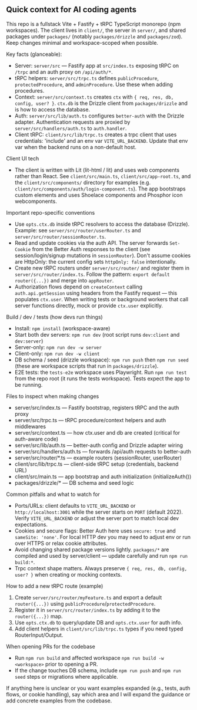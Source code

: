## Quick context for AI coding agents

This repo is a fullstack Vite + Fastify + tRPC TypeScript monorepo (npm workspaces). The client lives in `client/`, the server in `server/`, and shared packages under `packages/` (notably `packages/drizzle` and `packages/zod`). Keep changes minimal and workspace-scoped when possible.

Key facts (glanceable):

- Server: `server/src` — Fastify app at `src/index.ts` exposing tRPC on `/trpc` and an auth proxy on `/api/auth/*`.
- tRPC helpers: `server/src/trpc.ts` defines `publicProcedure`, `protectedProcedure`, and `adminProcedure`. Use these when adding procedures.
- Context: `server/src/context.ts` creates `ctx` with `{ req, res, db, config, user? }`. `ctx.db` is the Drizzle client from `packages/drizzle` and is how to access the database.
- Auth: `server/src/lib/auth.ts` configures `better-auth` with the Drizzle adapter. Authentication requests are proxied by `server/src/handlers/auth.ts` to `auth.handler`.
- Client tRPC: `client/src/lib/trpc.ts` creates a trpc client that uses credentials: 'include' and an env var `VITE_URL_BACKEND`. Update that env var when the backend runs on a non-default host.

Client UI tech

- The client is written with Lit (lit-html / lit) and uses web components rather than React. See `client/src/main.ts`, `client/src/app-root.ts`, and the `client/src/components/` directory for examples (e.g. `client/src/components/auth/login-component.ts`). The app bootstraps custom elements and uses Shoelace components and Phosphor icon webcomponents.

Important repo-specific conventions

- Use `opts.ctx.db` inside tRPC resolvers to access the database (Drizzle). Example: see `server/src/router/userRouter.ts` and `server/src/router/sessionRouter.ts`.
- Read and update cookies via the auth API. The server forwards `Set-Cookie` from the Better Auth responses to the client (see session/login/signup mutations in `sessionRouter`). Don't assume cookies are HttpOnly: the current config sets `httpOnly: false` intentionally.
- Create new tRPC routers under `server/src/router/` and register them in `server/src/router/index.ts`. Follow the pattern: `export default router({...})` and merge into `appRouter`.
- Authorization flows depend on `createContext` calling `auth.api.getSession` using headers from the Fastify request — this populates `ctx.user`. When writing tests or background workers that call server functions directly, mock or provide `ctx.user` explicitly.

Build / dev / tests (how devs run things)

- Install: `npm install` (workspace-aware)
- Start both dev servers: `npm run dev` (root script runs `dev:client` and `dev:server`)
- Server-only: `npm run dev -w server`
- Client-only: `npm run dev -w client`
- DB schema / seed (drizzle workspace): `npm run push` then `npm run seed` (these are workspace scripts that run in `packages/drizzle`).
- E2E tests: the `tests-e2e` workspace uses Playwright. Run `npm run test` from the repo root (it runs the tests workspace). Tests expect the app to be running.

Files to inspect when making changes

- server/src/index.ts — Fastify bootstrap, registers tRPC and the auth proxy
- server/src/trpc.ts — tRPC procedure/context helpers and auth middlewares
- server/src/context.ts — how ctx.user and db are created (critical for auth-aware code)
- server/src/lib/auth.ts — better-auth config and Drizzle adapter wiring
- server/src/handlers/auth.ts — forwards /api/auth requests to better-auth
- server/src/router/\*.ts — example routers (sessionRouter, userRouter)
- client/src/lib/trpc.ts — client-side tRPC setup (credentials, backend URL)
- client/src/main.ts — app bootstrap and auth initialization (initializeAuth())
- packages/drizzle/\* — DB schema and seed logic

Common pitfalls and what to watch for

- Ports/URLs: client defaults to `VITE_URL_BACKEND` or `http://localhost:3001` while the server starts on `PORT` (default 2022). Verify `VITE_URL_BACKEND` or adjust the server port to match local dev expectations.
- Cookies and secure flags: Better Auth here uses `secure: true` and `sameSite: 'none'`. For local HTTP dev you may need to adjust env or run over HTTPS or relax cookie attributes.
- Avoid changing shared package versions lightly. `packages/*` are compiled and used by server/client — update carefully and run `npm run build:*`.
- Trpc context shape matters. Always preserve `{ req, res, db, config, user? }` when creating or mocking contexts.

How to add a new tRPC route (example)

1. Create `server/src/router/myFeature.ts` and export a default `router({...})` using `publicProcedure`/`protectedProcedure`.
2. Register it in `server/src/router/index.ts` by adding it to the `router({...})` map.
3. Use `opts.ctx.db` to query/update DB and `opts.ctx.user` for auth info.
4. Add client helpers in `client/src/lib/trpc.ts` types if you need typed RouterInput/Output.

When opening PRs for the codebase

- Run `npm run build` and affected workspace `npm run build -w <workspace>` prior to opening a PR.
- If the change touches DB schema, include `npm run push` and `npm run seed` steps or migrations where applicable.

If anything here is unclear or you want examples expanded (e.g., tests, auth flows, or cookie handling), say which area and I will expand the guidance or add concrete examples from the codebase.
